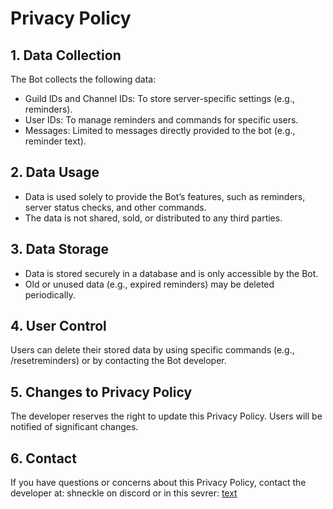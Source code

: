 # Privacy Policy

## 1. Data Collection

The Bot collects the following data:
- Guild IDs and Channel IDs: To store server-specific settings (e.g., reminders).
- User IDs: To manage reminders and commands for specific users.
- Messages: Limited to messages directly provided to the bot (e.g., reminder text).

## 2. Data Usage

- Data is used solely to provide the Bot’s features, such as reminders, server status checks, and other commands.
- The data is not shared, sold, or distributed to any third parties.

## 3. Data Storage

- Data is stored securely in a database and is only accessible by the Bot.
- Old or unused data (e.g., expired reminders) may be deleted periodically.

## 4. User Control

Users can delete their stored data by using specific commands (e.g., /resetreminders) or by contacting the Bot developer.

## 5. Changes to Privacy Policy

The developer reserves the right to update this Privacy Policy. Users will be notified of significant changes.

## 6. Contact

If you have questions or concerns about this Privacy Policy, contact the developer at: shneckle on discord or in this sevrer: [text](https://discord.gg/8tD4VYscrH)